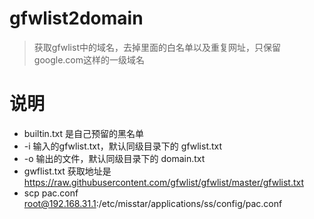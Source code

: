 # gfwlist2domain
> 获取gfwlist中的域名，去掉里面的白名单以及重复网址，只保留google.com这样的一级域名

# 说明
* builtin.txt 是自己预留的黑名单
* -i 输入的gfwlist.txt，默认同级目录下的 gfwlist.txt
* -o 输出的文件，默认同级目录下的 domain.txt
* gwflist.txt 获取地址是 https://raw.githubusercontent.com/gfwlist/gfwlist/master/gfwlist.txt
* scp pac.conf root@192.168.31.1:/etc/misstar/applications/ss/config/pac.conf
